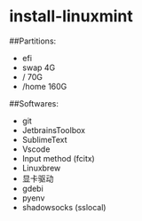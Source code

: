 # install-linuxmint

##Partitions:
* efi
* swap 4G
* /    70G
* /home 160G

##Softwares:
* git
* JetbrainsToolbox
* SublimeText
* Vscode
* Input method (fcitx)
* Linuxbrew
* 显卡驱动
* gdebi
* pyenv
* shadowsocks (sslocal)
